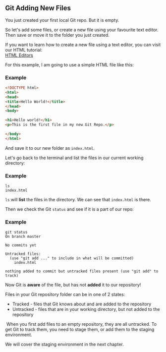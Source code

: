 ## Git Adding New Files

You just created your first local Git repo. But it is empty.

So let's add some files, or create a new file using your favourite text editor. Then save or move it to the folder you just created.

If you want to learn how to create a new file using a text editor, you can visit our HTML tutorial:  
[HTML Editors](https://www.w3schools.com/html/html_editors.asp)

For this example, I am going to use a simple HTML file like this:

### Example
```html
<!DOCTYPE html>  
<html>  
<head>  
<title>Hello World!</title>  
</head>  
<body>  
  
<h1>Hello world!</h1>  
<p>This is the first file in my new Git Repo.</p>  
  
</body>  
</html>
```


And save it to our new folder as `index.html`.

Let's go back to the terminal and list the files in our current working directory:

### Example

```shell
ls
index.html
```

`ls` will **list** the files in the directory. We can see that `index.html` is there.

Then we check the Git `status` and see if it is a part of our repo:

### Example

```shell
git status
On branch master

No commits yet

Untracked files:
  (use "git add ..." to include in what will be committed)
    index.html

nothing added to commit but untracked files present (use "git add" to track)
```

Now Git is **aware** of the file, but has not **added** it to our repository!

Files in your Git repository folder can be in one of 2 states:

-   Tracked - files that Git knows about and are added to the repository
-   Untracked - files that are in your working directory, but not added to the repository

 When you first add files to an empty repository, they are all untracked. To get Git to track them, you need to stage them, or add them to the staging environment.

We will cover the staging environment in the next chapter.